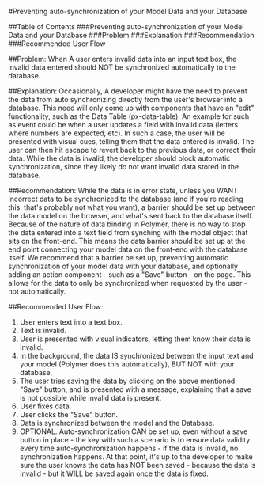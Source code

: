 #Preventing auto-synchronization of your Model Data and your Database

##Table of Contents
###Preventing auto-synchronization of your Model Data and your Database
###Problem
###Explanation
###Recommendation
###Recommended User Flow

##Problem:
When A user enters invalid data into an input text box, the invalid data entered should NOT be synchronized automatically to the database.

##Explanation:
Occasionally, A developer might have the need to prevent the data from auto synchronizing directly from the user's browser into a database.
This need will only come up with components that have an "edit" functionality, such as the Data Table (px-data-table).
An example for such as event could be when a user updates a field with invalid data (letters where numbers are expected, etc).
In such a case, the user will be presented with visual cues, telling them that the data entered is invalid. The user can then hit escape to revert back to the previous data, or correct their data.
While the data is invalid, the developer should block automatic synchronization, since they likely do not want invalid data stored in the database.

##Recommendation:
While the data is in error state, unless you WANT incorrect data to be synchronized to the database (and if you're reading this, that's probably not what you want), a barrier should be set up between the data model on the browser, and what's sent back to the database itself.
Because of the nature of data binding in Polymer, there is no way to stop the data entered into a text field from synching with the model object that sits on the front-end. This means the data barrier should be set up at
the end point connecting your model data on the front-end with the database itself.
We recommend that a barrier be set up, preventing automatic synchronization of your model data with your database, and optionally adding an action component - such as a "Save" button - on the page. This allows for the data to only be synchronized when requested by the user - not automatically.

##Recommended User Flow: 
1. User enters text into a text box.
2. Text is invalid.
3. User is presented with visual indicators, letting them know their data is invalid.
4. In the background, the data IS synchronized between the input text and your model (Polymer does this automatically), BUT NOT with your database.
5. The user tries saving the data by clicking on the above mentioned "Save" button, and is presented with a message, explaining that a save is not possible while invalid data is present.
6. User fixes data.
7. User clicks the "Save" button.
8. Data is synchronized between the model and the Database.
9. OPTIONAL. Auto-synchronization CAN be set up, even without a save button in place - the key with such a scenario is to ensure data validity every time auto-synchronization happens - if the data is invalid, no synchronization happens. At that point, it's up to the developer to make sure the user knows the data has NOT been saved - because the data is invalid - but it WILL be saved again once the data is fixed.

